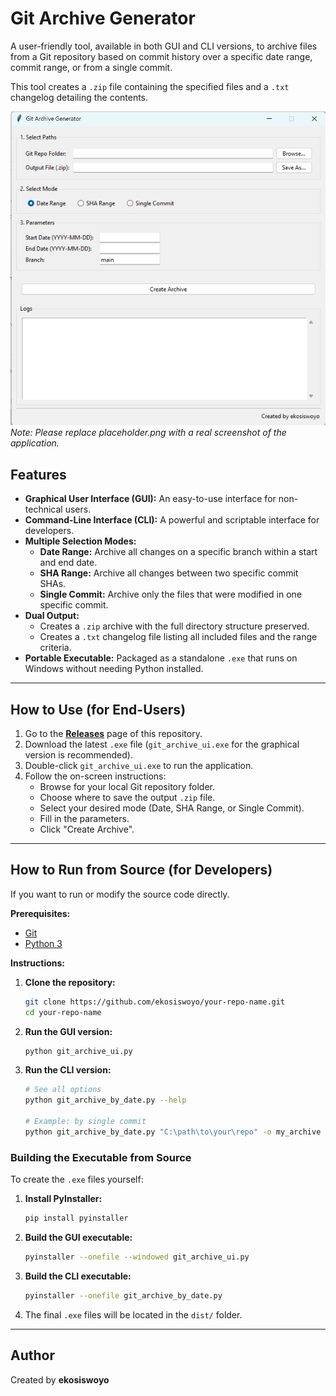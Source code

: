 
# Git Archive Generator

A user-friendly tool, available in both GUI and CLI versions, to archive files from a Git repository based on commit history over a specific date range, commit range, or from a single commit.

This tool creates a `.zip` file containing the specified files and a `.txt` changelog detailing the contents.

![Screenshot of the GUI application](placeholder.png)
*Note: Please replace placeholder.png with a real screenshot of the application.*

## Features

- **Graphical User Interface (GUI):** An easy-to-use interface for non-technical users.
- **Command-Line Interface (CLI):** A powerful and scriptable interface for developers.
- **Multiple Selection Modes:**
  - **Date Range:** Archive all changes on a specific branch within a start and end date.
  - **SHA Range:** Archive all changes between two specific commit SHAs.
  - **Single Commit:** Archive only the files that were modified in one specific commit.
- **Dual Output:**
  - Creates a `.zip` archive with the full directory structure preserved.
  - Creates a `.txt` changelog file listing all included files and the range criteria.
- **Portable Executable:** Packaged as a standalone `.exe` that runs on Windows without needing Python installed.

---

## How to Use (for End-Users)

1.  Go to the [**Releases**](https://github.com/ekosiswoyo/your-repo-name/releases) page of this repository.
2.  Download the latest `.exe` file (`git_archive_ui.exe` for the graphical version is recommended).
3.  Double-click `git_archive_ui.exe` to run the application.
4.  Follow the on-screen instructions:
    -   Browse for your local Git repository folder.
    -   Choose where to save the output `.zip` file.
    -   Select your desired mode (Date, SHA Range, or Single Commit).
    -   Fill in the parameters.
    -   Click "Create Archive".

---

## How to Run from Source (for Developers)

If you want to run or modify the source code directly.

**Prerequisites:**
- [Git](https://git-scm.com/)
- [Python 3](https://www.python.org/)

**Instructions:**

1.  **Clone the repository:**
    ```bash
    git clone https://github.com/ekosiswoyo/your-repo-name.git
    cd your-repo-name
    ```

2.  **Run the GUI version:**
    ```bash
    python git_archive_ui.py
    ```

3.  **Run the CLI version:**
    ```bash
    # See all options
    python git_archive_by_date.py --help

    # Example: by single commit
    python git_archive_by_date.py "C:\path\to\your\repo" -o my_archive --commit-sha <your_sha>
    ```

### Building the Executable from Source

To create the `.exe` files yourself:

1.  **Install PyInstaller:**
    ```bash
    pip install pyinstaller
    ```

2.  **Build the GUI executable:**
    ```bash
    pyinstaller --onefile --windowed git_archive_ui.py
    ```

3.  **Build the CLI executable:**
    ```bash
    pyinstaller --onefile git_archive_by_date.py
    ```

4.  The final `.exe` files will be located in the `dist/` folder.

---

## Author

Created by **ekosiswoyo**

